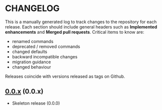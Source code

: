 # CHANGELOG

This is a manually generated log to track changes to the repository for each release.
Each section should include general headers such as **Implemented enhancements**
and **Merged pull requests**. Critical items to know are:

 - renamed commands
 - deprecated / removed commands
 - changed defaults
 - backward incompatible changes
 - migration guidance
 - changed behaviour

Releases coincide with versions released as tags on Github.

## [0.0.x](https://github.com/converged-computing/oras-operator/tree/main) (0.0.x)
 - Skeleton release (0.0.0)
